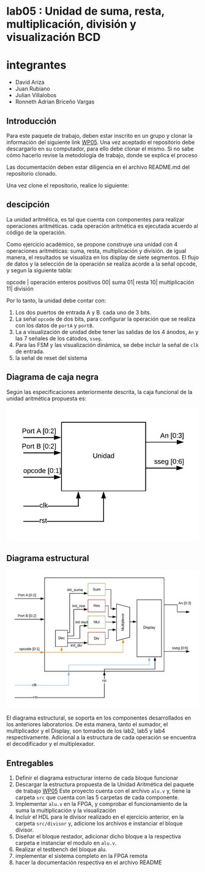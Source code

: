 # lab05 : Unidad de suma, resta, multiplicación, división y visualización BCD

# integrantes

* David Ariza
* Juan Rubiano 
* Julian Villalobos
* Ronneth Adrian Briceño Vargas

## Introducción

Para este paquete de trabajo, deben estar inscrito en un grupo y clonar la información del siguiente link [WP05](https://classroom.github.com/g/dHrBou9a). Una vez aceptado el repositorio debe descargarlo en su computador, para ello debe clonar el mismo. Si no sabe cómo hacerlo revise la metodología de trabajo, donde se explica el proceso

Las documentación deben estar diligencia en el archivo README.md del repositorio clonado.

Una vez clone el repositorio, realice lo siguiente:


## descipción 
La unidad aritmética, es tal que cuenta con componentes para realizar operaciones aritméticas. cada operación aritmética es ejecutada acuerdo al código de la operación. 

Como ejercicio académico, se propone construye una unidad con 4 operaciones aritméticas: suma, resta, multiplicación y división.  de igual manera, el resultados se visualiza en los display de siete segmentos. El flujo de datos y la selección de la operación se realiza acorde a la señal opcode, y segun la siguiente tabla:


opcode | operación  enteros positivos
00| suma
01| resta 
10|  multiplicación
11| división 

Por lo tanto, la unidad debe contar con:

1. Los dos puertos de entrada A y B. cada uno de  3 bits.
2. La señal `opcode` de dos bits, para configurar la operación que se realiza con los datos de `portA` y `portB`.
3. La a visualización de unidad debe tener las salidas de los 4 ánodos, `An`  y las 7 señales de los cátodos, `sseg`.
4. Para las FSM  y las visualización dinámica, se debe incluir la señal de `clk` de entrada.
5. la señal de reset del sistema

## Diagrama de caja negra

Según las especificaciones anteriormente descrita, la caja funcional de la unidad aritmética propuesta es:

![caja negra](https://github.com/Fabeltranm/SPARTAN6-ATMEGA-MAX5864/blob/master/lab/lab06_Unidad_aritmetica/doc/cajanegra.png)


## Diagrama estructural

![estructural](https://github.com/Fabeltranm/SPARTAN6-ATMEGA-MAX5864/blob/master/lab/lab06_Unidad_aritmetica/doc/diagraEstructural.png)

El diagrama estructural, se soporta en los componentes desarrollados en los anteriores laboratorios. De esta manera,  tanto el sumador, el multiplicador  y el Display, son tomados de los lab2, lab5 y lab4  respectivamente. Adicional a la estructura de cada operación se encuentra el decodificador  y el multiplexador.

## Entregables

1. Definir el diagrama estructurar interno de cada bloque funcionar 
2. Descargar la estructura propuesta de la  Unidad Aritmética del paquete de trabajo [WP05](https://classroom.github.com/g/dHrBou9a) Este proyecto cuenta con el archivo `alu.v` y, tiene la carpeta `src` que cuenta con las 5 carpetas de cada componente.
3. Implementar `alu.v` en la FPGA, y  comprobar el funcionamiento  de la suma la multiplicación y la visualización
4. Incluir el  HDL para le divisor  realizado en el ejercicio anterior, en la carpeta `src/divisor`  y, adicione los archivos e instanciar el bloque divisor.
5. Diseñar el bloque restador, adicionar dicho bloque a la respectiva carpeta e instanciar el modulo en `alu.v`.
6. Realizar el testbench del bloque alu.
7. implementar el sistema completo en la FPGA remota
8. hacer la documentación respectiva en el archivo README
  

 
